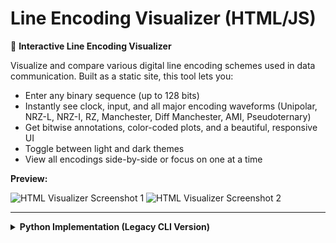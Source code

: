 # Line Encoding Visualizer (HTML/JS)

🚀 **Interactive Line Encoding Visualizer**

Visualize and compare various digital line encoding schemes used in data communication. Built as a static site, this tool lets you:

- Enter any binary sequence (up to 128 bits)
- Instantly see clock, input, and all major encoding waveforms (Unipolar, NRZ-L, NRZ-I, RZ, Manchester, Diff Manchester, AMI, Pseudoternary)
- Get bitwise annotations, color-coded plots, and a beautiful, responsive UI
- Toggle between light and dark themes
- View all encodings side-by-side or focus on one at a time

**Preview:**

![HTML Visualizer Screenshot 1](./assets/landing_page.png)
![HTML Visualizer Screenshot 2](./assets/diagrams.png)

---

<details>
<summary><strong>Python Implementation (Legacy CLI Version)</strong></summary>

Schemes implemented:
1) Unipolar
2) NRZ-L
3) NRZ-I
4) POLAR RZ
5) Biphase - Manchester
6) Differential Manchester

Sample Outputs:

![image](https://user-images.githubusercontent.com/78537172/200649279-c7dba99f-1352-433c-b664-c52b075ab9b2.png)

![image](https://user-images.githubusercontent.com/78537172/200649044-87236b98-e231-498c-843c-9cb3a52131f9.png)

</details>

